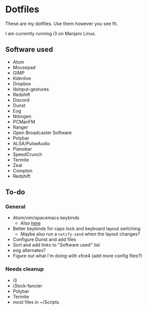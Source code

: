 # Dotfiles

These are my dotfiles. Use them however you see fit.

I am currently running i3 on Manjaro Linux.

## Software used

* Atom
* Mousepad
* GIMP
* Kdenlive
* Dropbox
* libinput-gestures
* Redshift
* Discord
* Dunst
* Eog
* Nitrogen
* PCManFM
* Ranger
* Open Broadcaster Software
* Polybar
* ALSA/PulseAudio
* Pianobar
* SpeedCrunch
* Termite
* Zeal
* Compton
* Redshift

## To-do

### General
* Atom/vim/spacemacs keybinds
  - Also [here](https://github.com/HactarCE/alt-vim-keys)
* Better keybinds for caps lock and keyboard layout switching
  - Maybe also run a `notify-send` when the layout changes?
* Configure Dunst and add files
* Sort and add links to "Software used" list
* eog alternates?
* Figure out what I'm doing with xfce4 (add more config files?)

### Needs cleanup
* i3
* i3lock-fancier
* Polybar
* Termite
* most files in ~/Scripts
